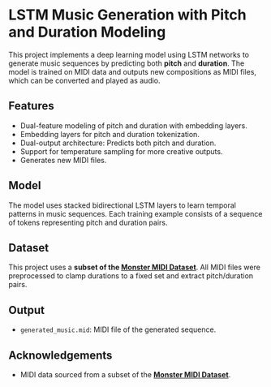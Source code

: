 # LSTM Music Generation with Pitch and Duration Modeling

This project implements a deep learning model using LSTM networks to generate music sequences by predicting both **pitch** and **duration**. The model is trained on MIDI data and outputs new compositions as MIDI files, which can be converted and played as audio.

## Features

- Dual-feature modeling of pitch and duration with embedding layers.
- Embedding layers for pitch and duration tokenization.
- Dual-output architecture: Predicts both pitch and duration.
- Support for temperature sampling for more creative outputs.
- Generates new MIDI files.

## Model

The model uses stacked bidirectional LSTM layers to learn temporal patterns in music sequences. Each training example consists of a sequence of tokens representing pitch and duration pairs.

## Dataset

This project uses a **subset of the [Monster MIDI Dataset](https://huggingface.co/datasets/projectlosangeles/Monster-MIDI-Dataset)**. All MIDI files were preprocessed to clamp durations to a fixed set and extract pitch/duration pairs.

## Output

- `generated_music.mid`: MIDI file of the generated sequence.

## Acknowledgements

- MIDI data sourced from a subset of the **[Monster MIDI Dataset](https://huggingface.co/datasets/projectlosangeles/Monster-MIDI-Dataset)**.
